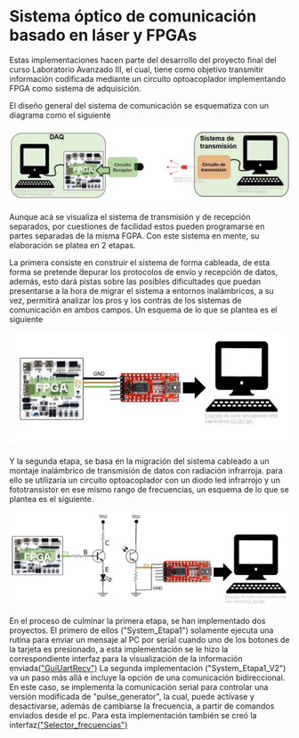 # Sistema óptico de comunicación basado en láser y FPGAs

Estas implementaciones hacen parte del desarrollo del proyecto final del curso Laboratorio Avanzado III, el cual, tiene como objetivo transmitir 
información codificada mediante un circuito optoacoplador implementando FPGA como sistema de adquisición.

El diseño general del sistema de comunicación se esquematiza con un diagrama como el siguiente

<img src="/.images/Sistema.jpg" width="700x">

Aunque acá se visualiza el sistema de transmisión y de recepción separados, por cuestiones de facilidad estos pueden programarse en partes 
separadas de la misma FGPA. Con este sistema en mente, su elaboración se platea en 2 etapas. 

La primera consiste en construir el sistema de forma cableada, de esta forma se pretende ́depurar los protocolos de envío y 
recepción de datos, además, esto dará pistas sobre las posibles dificultades que puedan presentarse a la hora de migrar 
el sistema a entornos inalámbricos, a su vez, permitirá analizar los pros y los contras de los sistemas de comunicación en ambos campos.
Un esquema de lo que se plantea es el siguiente

<img src="/.images/etapa1.jpg" width="700x">

Y la segunda etapa, se basa en la migración del sistema cableado a un montaje inalámbrico de transmisión de datos con radiación infrarroja.
para ello se utilizaría un circuito optoacoplador con un diodo led infrarrojo y un fototransistor en ese mismo rango de frecuencias, un esquema
de lo que se plantea es el siguiente.

<img src="/.images/etapa2.jpg" width="700x">

En el proceso de culminar la primera etapa, se han implementado dos proyectos. El primero de ellos ("System_Etapa1") solamente ejecuta una rutina para enviar un mensaje al PC por serial cuando uno de los botones de la tarjeta es presionado, a esta implementación se le hizo la correspondiente interfaz para la visualización de la información enviada[("GuiUartRecv")](https://github.com/DanielEstrada971102/Implementaciones_FPGA/tree/master/Interfaces/GuiUartRecv)
La segunda implementación ("System_Etapa1_V2") va un paso más allá e incluye la opción de una comunicación bidireccional. En este caso, se implementa la comunicación serial para controlar una versión modificada de "pulse_generator", la cual, puede activase y desactivarse, además de cambiarse la frecuencia, a partir de comandos enviados desde el pc. Para esta implementación también se creó la interfaz[("Selector_frecuencias")](https://github.com/DanielEstrada971102/Implementaciones_FPGA/tree/master/Interfaces/Selector_frecuencias)



